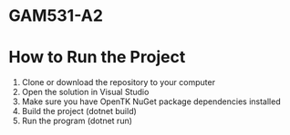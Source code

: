 # GAM531-A2

# How to Run the Project

1. Clone or download the repository to your computer
2. Open the solution in Visual Studio
3. Make sure you have OpenTK NuGet package dependencies installed
4. Build the project (dotnet build)
5. Run the program (dotnet run)
